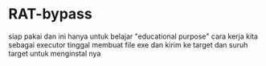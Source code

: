 # RAT-bypass
siap pakai dan ini hanya untuk belajar "educational purpose"
cara kerja kita sebagai executor tinggal membuat file exe dan kirim ke target dan suruh target untuk menginstal nya
